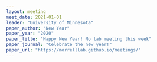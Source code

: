 ```yaml
---
layout: meeting
meet_date: 2021-01-01
leader: "University of Minnesota"
paper_author: "New Year"
paper_year: "2020"
paper_title: "Happy New Year! No lab meeting this week"
paper_journal: "Celebrate the new year!"
paper_url: "https://morrelllab.github.io/meetings/"
---
```

